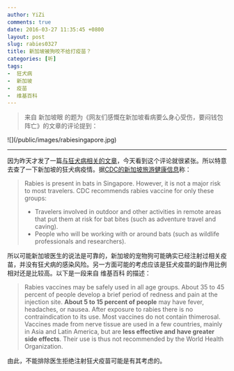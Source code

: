 ```yaml
---
author: YiZi
comments: true
date: 2016-03-27 11:35:45 +0800
layout: post
slug: rabies0327
title: 新加坡被狗咬不给打疫苗？
categories: [听]
tags:
-  狂犬病
-  新加坡
-  疫苗
-  维基百科
---
```

<div class="quote"> <blockquote>
    	来自 新加坡眼 的题为《网友们感慨在新加坡看病要么身心受伤，要闷钱包阵亡》的文章的评论提到：
    </blockquote>
</div>
![](/public/images/rabiesingapore.jpg)

<hr/>
<div class="commentsonquote">
<div class="yizi">因为昨天才发了一篇<a href="{% post_url 2016-03-26-rabies %}">与狂犬病相关的文章</a>，今天看到这个评论就很紧张。所以特意去查了一下新加坡的狂犬病疫情。据<a href="http://wwwnc.cdc.gov/travel/destinations/traveler/none/singapore">CDC的新加坡旅游健康信息</a>称：
<blockquote>
<p>Rabies is present in bats in Singapore. However, it is not a major risk to most travelers. CDC recommends rabies vaccine for only these groups:</p>
<ul class="list-bullet">
    <li>Travelers involved in outdoor and other activities in remote areas that put them at risk for bat bites (such as adventure travel and caving).</li>
    <li>People who will be working with or around bats (such as wildlife professionals and researchers).</li>
</ul>
</blockquote>
所以可能新加坡医生的说法是可靠的，新加坡的宠物狗可能确实已经注射过相关疫苗，并没有狂犬病的感染风险。另一方面可能的考虑应该是狂犬疫苗的副作用比例相对还是比较高。以下是一段来自 维基百科 的描述：

<blockquote>
Rabies vaccines may be safely used in all age groups. About 35 to 45 percent of people develop a brief period of redness and pain at the injection site. <strong>About 5 to 15 percent of people</strong> may have fever, headaches, or nausea. After exposure to rabies there is no contraindication to its use. Most vaccines do not contain thimerosal. Vaccines made from nerve tissue are used in a few countries, mainly in Asia and Latin America, but are <strong>less effective and have greater side effects</strong>. Their use is thus not recommended by the World Health Organization.
</blockquote>
由此，不能排除医生拒绝注射狂犬疫苗可能是有其考虑的。
</div>
</div>

